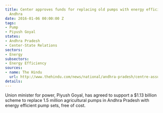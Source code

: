 ```yaml
---
title: Center approves funds for replacing old pumps with energy efficients ones in
  Andhra
date: 2016-01-06 00:00:00 Z
tags:
- Pump
- Piyush Goyal
states:
- Andhra Pradesh
- Center-State Relations
sectors:
- Energy
subsectors:
- Energy Efficiency
sources:
- name: The Hindu
  url: http://www.thehindu.com/news/national/andhra-pradesh/centre-assures-to-support-rs7-500-cr-plan-to-replace-15-lakh-farm-pump-sets-in-ap/article8050185.ece
details: 
---
```


Union minister for power, Piyush Goyal, has agreed to support a $1.13 billion scheme to replace 1.5 million agricultural pumps in Andhra Pradesh with energy efficient pump sets, free of cost.
